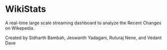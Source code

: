 # WikiStats
A real-time large scale streaming dashboard to analyze the Recent Changes on Wikepedia.


Created by Sidharth Bambah, Jeswanth Yadagani, Ruturaj Nene, and Vedant Dave

